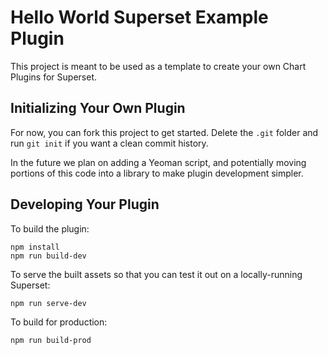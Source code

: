 # Hello World Superset Example Plugin

This project is meant to be used as a template to create your own Chart Plugins for Superset.

## Initializing Your Own Plugin

For now, you can fork this project to get started. Delete the `.git` folder and run `git init` if you want a clean commit history.

In the future we plan on adding a Yeoman script, and potentially moving portions of this code into a library to make plugin development simpler.

## Developing Your Plugin

To build the plugin:

```shell
npm install
npm run build-dev
```

To serve the built assets so that you can test it out on a locally-running Superset:

```shell
npm run serve-dev
```

To build for production:

```shell
npm run build-prod
```
